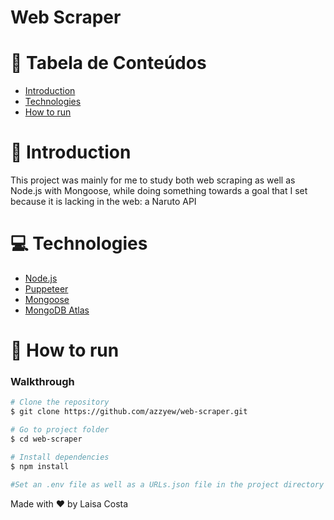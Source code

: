 # Web Scraper

# :pushpin: Tabela de Conteúdos

* [Introduction](#paperclip-introduction)
* [Technologies](#computer-technologies)
* [How to run](#rocket-how-to-run)

# :paperclip: Introduction

This project was mainly for me to study both web scraping as well as Node.js with Mongoose, while doing something towards a goal that I set because it is lacking in the web: a Naruto API

# :computer: Technologies

* [Node.js](https://nodejs.org/en/)
* [Puppeteer](https://puppeteer.github.io/puppeteer/)
* [Mongoose](https://mongoosejs.com/)
* [MongoDB Atlas](https://www.mongodb.com/atlas)

# :rocket: How to run

### Walkthrough
```bash
# Clone the repository
$ git clone https://github.com/azzyew/web-scraper.git

# Go to project folder
$ cd web-scraper

# Install dependencies
$ npm install

#Set an .env file as well as a URLs.json file in the project directory and run pages.js and then index.js
```

Made with :heart: by Laisa Costa
